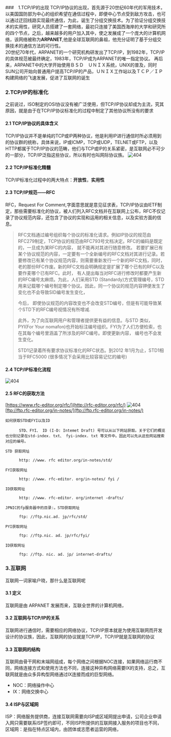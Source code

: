 ###　1.TCP/IP的出现
TCP/IP协议的出现，首先源于20世纪60年代的军用技术，以美国国防部为中心的组织希望在通信过程中，即便中心节点受到敌方攻击，也可以通过迂回线路实现最终通信，为此，诞生了分组交换技术。为了验证分组交换技术的实用性，研究人员搭建了一套网络，最初只连接了美国西海岸的大学和研究所的四个节点，之后，越来越多的用户加入其中，使之发展成了一个庞大的计算机网络，该网络被称为**ARPANET**,他是全球互联网的鼻祖，他充分证明了基于分组交换技术的通信方法的可行性。   
20世纪70年代，ARPANET的一个研究机构研发出了TCP/IP，到1982年，TCP/IP的具体规范被最终确定，1983年，TCP/IP成为ARPANET的唯一指定协议。  再后来，ARPANET中的大学开始使用ＢＳＤ　ＵＮＩＸ系统，UNIX的普及，同时 SUN公司开始向普通用户提高TCP/IP的产品，ＵＮＩＸ工作站以及ＴＣＰ／ＩＰ构建网络的飞速发展，促进了互联网的诞生
### 2.TCP/IP的标准化
之前说过，ISO制定的OSI协议没有被广泛使用，但TCP/IP协议却成为主流，究其原因，就是由于在TCP/IP协议标准化的过程中制定了其他协议所没有的要求
#### 2.1 TCP/IP协议的具体含义
TCP/IP协议并不是单纯的TCP或IP两种协议，他是利用IP进行通信时所必须用到的协议群的统称，具体来说，IP或ICMP，TCP或UDP，TELNET或FTP，以及HTTP都属于TCP/IP协议的范畴，他们与TCP或IP的关系紧密，是互联网必不可少的一部分，TCP/IP泛指这些协议，所以有时也叫网际协议族。
![404](01.png)
#### 2.2 TCP/IP标准化精髓
TCP/IP标准化过程中的两大特点：**开放性**，**实用性**  
#### 2.3 TCP/IP规范——RFC
RFC，Request For Comment,字面意思就是意见征求表，TCP/IP协议由IETF制定，那些需要标准化的协议，被人们列入RFC文档并在互联网上公布，RFC不仅记录了协议规范内容，还包含了协议的实现和运用的相关信息，以及实验方面的信息。 
> RFC文档通过编号组织每个协议的标准化请求。例如IP协议的规范由RFC279制定，TCP协议的规范由RFC793号文档决定。RFC的编码是既定的，一旦成为某RFC的内容， 就不能再对其进行随意修改。 若要扩展已有某个协议规范的内容，一定要有一个全新编号的RFC文档对其进行记录。若要修改已有某个协议规范内容，则需要重新发行一个新的RFC文档，同时，老的那份RFC作废。新的RFC文档会明确规定是扩展了哪个已有的RFC以及要作麦哪个已有RFC。此时， 有人提出每当对RFC进行修改时都要产生新的RFC编号太麻烦。为此，人们采用STD (Standardy)方式管理编号，STD用来记载哪个编号制定哪个协议。因此，同一个协议的规范内容钾便发生了变化也不会导致SID编号发生变化，
> 
>今后， 即使协议规范的内容改变也不会改变STD编号，但是有可能导致某个STD下的RFC编号视情况有所增减.  
>
>此外，为了向互联网用户和管理者提供更有益的信息。与STD 类似，PYI(For Your nomafon)也开始标注编号组织。FYI为了人们方便检索，也在其每个编号里涵盖了所涉及的RFC编号。即使更新内容， 编号也不会发生变化。
>
>STD1记录着所有要求协议标准化的RFC状态。到2012 年1月为止，STD1相当于RFC5000 (很多情况下会采用比较容易记忆的编号)

#### 2.4 TCP/IP标准化流程
![404](02.png)
#### 2.5 RFC的获取方法

[https://www.rfc-editor.org/rfc/](http://rfc-editor.org/rfc/)
![404](03.jpg)
[ftp://ftp.rfc-editor.org/in-notes/](ftp://ftp.rfc-editor.org/in-notes/)

```
如何获取STD或FYI以及ID

      STD、FYI、 ID (I-D: Intemet Draft) 号可以从以下网站获取。关于它们的概览也分别记录在std-index. txt、 fyi-index. txt 等文件中。因此可以先从这些网站搜索对应的编号。

STD 获取网址

      http: //www. rfc editor.org/in-notes/std/
      
FYI获取网址

      http: //www. rfc-editor. org/in-notes/ fyi /
      
ID获取网址

      http: //www. rfc-editor. org/internet -drafts/
      
JPNIC的fp服务器中的目录:。STD获取网址

      ftp: //ftp.nic.ad. jp/rfc/std/
      
PYI获取网址

      ftp: //ftp.nic. ad. jp/rfc/fyi/

ID获取网址

      ftp: //ftp. nic. ad. jp/ internet-drafts/
```
### 3.互联网
互联网一词家喻户晓，那什么是互联网呢
#### 3.1 定义
互联网是由 ARPANET 发展而来，互联全世界的计算机网络，
#### 3.2 互联网与TCP/IP的关系
互联网进行通信时，需要相应的网络协议，TCP/IP原本就是为使用互联网而开发设计的协议族，因此，互联网的协议就是TCP/IP，TCP/IP就是互联网的协议
#### 3.3 互联网的结构
互联网由骨干网和末端网组成，每个网络之间根据NOC连接，如果网络运行商不同，网络连接方式和使用方法也不同，连接这种异构网络需要IX的支持，总之，互联网就是由众多异构型网络通过IX连接而成的巨型网络。
* NOC：网络操作中心
* IX：网络交换中心
#### 3.4 ISP与区域网
ISP：网络服务提供商，连接互联网需要向ISP或区域网提出申请，公司企业申请入网只需要联系ISP签约即可，不同ISP所提供的互联网接入服务的项目也不同，
区域网：是指在特点区域内，由团体或志愿者运营的网络，